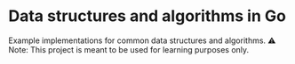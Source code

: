 # Data structures and algorithms in Go

Example implementations for common data structures and algorithms.
⚠️ Note: This project is meant to be used for learning purposes only.